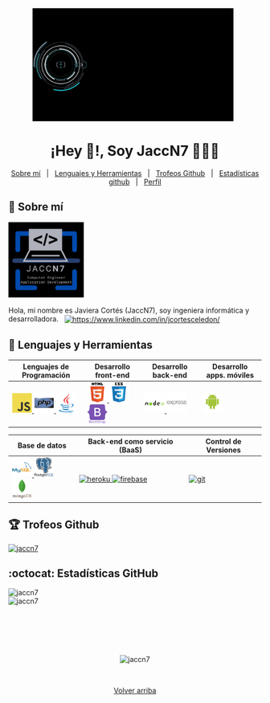 <div align="center" id="top"> 
  <img src="./img/app.gif" alt="JaccN7Profile" width="400"/>
  &#xa0;
  <!-- <a href="https://miperfilgithub.netlify.app">Demo</a> -->
  <h1 align="center">¡Hey 👋!, Soy JaccN7 👨🏻‍💻</h1>
</div>
<!-- Status -->

<!-- <h4 align="center"> 
	🚧  MiPerfilGithub 🚀 Under construction...  🚧
</h4> 

<hr> -->

<p align="center">
  <a href="#dart-sobre-mí">Sobre mí</a> &#xa0; | &#xa0; 
  <a href="#rocket-lenguajes-y-herramientas">Lenguajes y Herramientas</a> &#xa0; | &#xa0;
  <a href="#trophy-trofeos-github">Trofeos Github</a> &#xa0; | &#xa0;
  <a href="#octocat-estadísticas-github">Estadísticas github</a> &#xa0; | &#xa0;
  <a href="https://github.com/JaccN7" target="_blank">Perfil</a>
</p>

## :dart: Sobre mí ##
<!-- imagen circular-->

<div align="left">
	<img src="./img/JaccN7.png" alt="javascript" width="150" height="150"/>  
	<p>Hola, mi nombre es Javiera Cortés (JaccN7), soy ingeniera informática y desarrolladora. &nbsp;   
		<a href="https://linkedin.com/in/https://www.linkedin.com/in/jcortesceledon/" target="blank"><img align="center" src="https://raw.githubusercontent.com/rahuldkjain/github-profile-readme-generator/master/src/images/icons/Social/linked-in-alt.svg" alt="https://www.linkedin.com/in/jcortesceledon/" height="15" width="15" /></a>
	</p>
</div>

## :rocket: Lenguajes y Herramientas ##

<div>
	<table> 
		<thead>
			<tr>
				<th>Lenguajes de Programación</th>
				<th>Desarrollo front-end</th>
				<th>Desarrollo back-end</th>
				<th>Desarrollo apps. móviles</th>
			</tr>
		</thead>
		<tbody>
			<tr>
				<td>
					<a href="https://developer.mozilla.org/en-US/docs/Web/JavaScript" target="_blank" rel="noreferrer"> 
						<img src="https://raw.githubusercontent.com/devicons/devicon/master/icons/javascript/javascript-original.svg" alt="javascript" width="40" height="40"/> 
					</a> 
					<a href="https://www.php.net" target="_blank" rel="noreferrer"> 
						<img src="https://raw.githubusercontent.com/devicons/devicon/master/icons/php/php-original.svg" alt="php" width="40" height="40"/> 
					</a>
					<a href="https://www.java.com" target="_blank" rel="noreferrer"> 
						<img src="https://raw.githubusercontent.com/devicons/devicon/master/icons/java/java-original.svg" alt="java" width="40" height="40"/> 
					</a>
				</td>
				<td>
					<a href="https://www.w3.org/html/" target="_blank" rel="noreferrer"> 
						<img src="https://raw.githubusercontent.com/devicons/devicon/master/icons/html5/html5-original-wordmark.svg" alt="html5" width="40" height="40"/> 
					</a> 
					<a href="https://www.w3schools.com/css/" target="_blank" rel="noreferrer"> 
						<img src="https://raw.githubusercontent.com/devicons/devicon/master/icons/css3/css3-original-wordmark.svg" alt="css3" width="40" height="40"/> 
					</a> 
					<a href="https://getbootstrap.com" target="_blank" rel="noreferrer"> 
						<img src="https://raw.githubusercontent.com/devicons/devicon/master/icons/bootstrap/bootstrap-plain-wordmark.svg" alt="bootstrap" width="40" height="40"/> 
					</a>
				</td>
				<td>
					<a href="https://nodejs.org" target="_blank" rel="noreferrer"> 
						<img src="https://raw.githubusercontent.com/devicons/devicon/master/icons/nodejs/nodejs-original-wordmark.svg" alt="nodejs" width="40" height="40"/> 
					</a> 
					<a href="https://expressjs.com" target="_blank" rel="noreferrer"> 
						<img src="https://raw.githubusercontent.com/devicons/devicon/master/icons/express/express-original-wordmark.svg" alt="express" width="40" height="40"/> 
					</a>
				</td>
				<td>
				<a href="https://developer.android.com" target="_blank" rel="noreferrer"> 
					<img src="https://raw.githubusercontent.com/devicons/devicon/master/icons/android/android-original-wordmark.svg" alt="android" width="40" height="40"/> 
				</a>
				</td>
			</tr>
		</tbody>
	</table>
</div>

<div>
	<table>
		<thead>
			<tr>
				<th>Base de datos</th>
				<th>Back-end como servicio (BaaS)</th>
				<th>Control de Versiones</th>
			</tr>
		</thead>
		<tbody>
			<tr>
				<td>
					<a href="https://www.mysql.com/" target="_blank" rel="noreferrer"> 
						<img src="https://raw.githubusercontent.com/devicons/devicon/master/icons/mysql/mysql-original-wordmark.svg" alt="mysql" width="40" height="40"/> 
					</a> 
					<a href="https://www.postgresql.org" target="_blank" rel="noreferrer"> 
						<img src="https://raw.githubusercontent.com/devicons/devicon/master/icons/postgresql/postgresql-original-wordmark.svg" alt="postgresql" width="40" height="40"/> 
					</a> 
					<a href="https://www.mongodb.com/" target="_blank" rel="noreferrer"> 
						<img src="https://raw.githubusercontent.com/devicons/devicon/master/icons/mongodb/mongodb-original-wordmark.svg" alt="mongodb" width="40" height="40"/> 
					</a> 
				</td>
				<td>
					<a href="https://heroku.com" target="_blank" rel="noreferrer"> 
						<img src="https://www.vectorlogo.zone/logos/heroku/heroku-icon.svg" alt="heroku" width="40" height="40"/> 
					</a> 
					<a href="https://firebase.google.com/" target="_blank" rel="noreferrer"> 
						<img src="https://www.vectorlogo.zone/logos/firebase/firebase-icon.svg" alt="firebase" width="40" height="40"/> 
					</a> 
				</td>
				<td>
					<a href="https://git-scm.com/" target="_blank" rel="noreferrer"> 
						<img src="https://www.vectorlogo.zone/logos/git-scm/git-scm-icon.svg" alt="git" width="40" height="40"/> 
					</a> 
				</td>
			</tr>
		</tbody>
	</table>
</div>

## :trophy: Trofeos Github ##

<p align="left"> 
	<a href="https://github.com/ryo-ma/github-profile-trophy">
		<img src="https://github-profile-trophy.vercel.app/?username=jaccn7&theme=onedark" alt="jaccn7" />
	</a> 
</p>

## :octocat: Estadísticas GitHub ##

<p>
	<img align="left" src="https://github-readme-stats.vercel.app/api/top-langs?username=jaccn7&show_icons=true&locale=en&layout=compact" alt="jaccn7" width="335"/>
	<img align="left" src="https://github-readme-stats.vercel.app/api?username=jaccn7&show_icons=true&locale=en" alt="jaccn7" width="400"/>
</p>
</br></br></br></br></br></br></br>
<p align="center">
	<img src="https://github-readme-streak-stats.herokuapp.com/?user=jaccn7&" alt="jaccn7" width="400" />
</p>

&#xa0;
<div align="center">
<a href="#top">Volver arriba</a>
</div>

